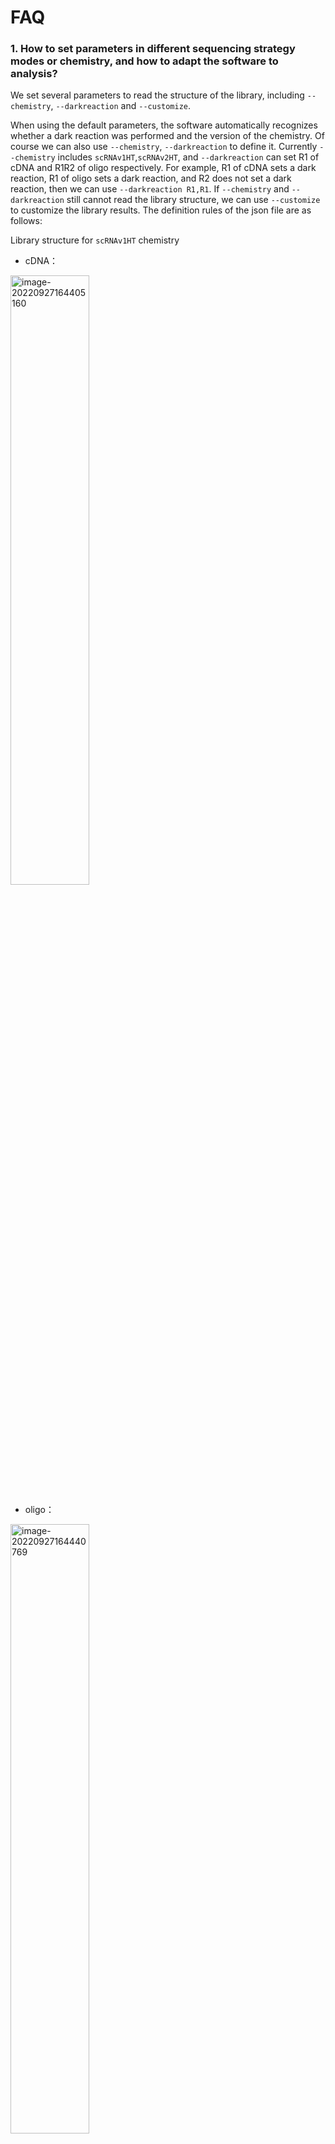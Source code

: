 # **FAQ**

### 1. How to set parameters in different sequencing strategy modes or chemistry, and how to adapt the software to analysis?

We set several parameters to read the structure of the library, including `--chemistry`, `--darkreaction` and `--customize`.

When using the default parameters, the software automatically recognizes whether a dark reaction was performed and the version of the chemistry. Of course we can also use `--chemistry`, `--darkreaction` to define it. Currently `--chemistry` includes `scRNAv1HT`,`scRNAv2HT`, and `--darkreaction` can set R1 of cDNA and R1R2 of oligo respectively. For example, R1 of cDNA sets a dark reaction, R1 of oligo sets a dark reaction, and R2 does not set a dark reaction, then we can use `--darkreaction R1,R1`. If `--chemistry` and `--darkreaction` still cannot read the library structure, we can use `--customize` to customize the library results. The definition rules of the json file are as follows:

Library structure for `scRNAv1HT` chemistry

- cDNA：

 <img src="https://s2.loli.net/2022/09/27/xOMpQlhtEZHJofB.png" alt="image-20220927164405160" width="50%">

- oligo：

 <img src="https://s2.loli.net/2022/09/27/IzaBlQOb2SvEjrW.png" alt="image-20220927164440769" width="50%">

The software uses the json file in the directory DNBC4tools/config to identify sequence information such as cell barcode, umi, and read.

The json file format is as follows:

```json
{
    "cell barcode tag":"CB",
    "cell barcode":[
     {
         "location":"R1:1-10",
            "distance":"1",
            "white list":[
                "TAACAGCCAA",
                "CTAAGAGTCC",
                ...
                "GTCTTCGGCT"
            ]
     },
     {
         "location":"R1:11-20"
            "distance":"1",
            "white list":[
                "TAACAGCCAA",
                "CTAAGAGTCC",
                ...
                "GTCTTCGGCT"
            ]
     },
    ],
    "UMI tag":"UR",
    "UMI":{
     "location":"R1:21-30",
    },
    "read 1":{
     "location":"R2:1-100",
    }
}
```

The tag information corresponding to the key of the json file:

| key                       | comment                                                      |
| ------------------------- | ------------------------------------------------------------ |
| cell barcode tag          | SAM tag for cell barcode, after corrected. "CB" is suggested. |
| cell barcode              | JSON array for cell barcode segments                         |
| cell barcode raw tag      | SAM tag for raw cell barcode; "CR" is suggested.             |
| cell barcode raw qual tag | SAM tag for cell barcode sequence quality; "CY" is suggested. |
| distance                  | minimal Hamming distance                                     |
| white list                | white list for cell barcodes                                 |
| location                  | location of sequence in read 1 or 2                          |
| sample barcode tag        | SAM tag for sample barcode                                   |
| sample barcode            | SAM tag for sample barcode sequence quality                  |
| UMI tag                   | SAM tag for UMI; "UR" is suggested for raw UMI; "UB" is suggested for corrected UMI |
| UMI qual tag              | SAM tag for UMI sequence quality                             |
| UMI                       | location value for the UMI                                   |
| read 1                    | read 1 location                                              |
| read 2                    | read 2 location                                              |

The cDNA library and the oligo library were sequenced separately, and the cDNA and oligo were dark-reacted with the immobilized sequences. Use `scRNA_beads_darkReaction.json` and `scRNA_oligo_darkReaction.json`.

```shell
cDNA
cell barcode:R1:1-10、R1:11-20
umi:R1:21-30
read 1:R2:1-100
oligo
cell barcode:R1:1-10、R1:11-20
read 1:R2:1-30
```

The cDNA library and the oligo library were sequenced on one chip, and the cDNA and oligo were dark-reacted only at the R1 end. Use `scRNA_beads_darkReaction.json` and `scRNA_oligo_R2_noDarkReaction.json`.

```shell
cDNA
cell barcode:R1:1-10、R1:11-20
umi:R1:21-30
read 1:R2:1-100
oligo
cell barcode:R1:1-10、R1:11-20
read 1:R2:1-10,R2:17-26,R2:33-42
```

For other sequencing strategies, you can customize the json file and fill in the location according to the location information.

<br />
<br />

### 2.Which parameter should cell_calling choose?

The default cell calling method is emptydrops.

- emptydrops

First determine the effective droplet beads, first use the high umi threshold method to expect to capture N beads, then sort according to the number of UMIs corresponding to each barcode, and take the UMI corresponding to the 99th quantile of the N cell barcodes with the highest number of UMIs. Divide the number by 10 as a cut-off. The number of UMIs in all cell barcodes is higher than the cut-off, which is the cell, otherwise it is the background), and then use emptydrops to distinguish the low-umi beads from the background beads (determine the background empty droplet set, use the Dirichlet-multinomial model to It is tested for significance with the UMI count corresponding to each bead, and a significant difference is the beads in the effective droplet, otherwise it is the background beads).

- barcoderanks

Arrange the cell barcodes according to the number of UMIs from high to low, and fit the curve. The number of UMIs corresponding to the point with a large change in the slope of the curve is the cut-off. The number of UMIs corresponding to all cell barcodes is higher than the cut-off is the effective droplet. beads, otherwise background beads.

If you are not satisfied with the obtained cell results, you can replace the cell calling method to re-calculate or use forcecells to determine the number of umi to sort the top N beads for analysis.

<br />
<br />

